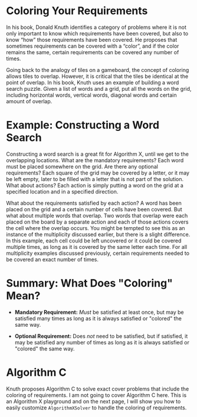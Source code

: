 # Coloring Your Requirements

In his book, Donald Knuth identifies a category of problems where it is not only important to know which requirements have been covered, but also to know “how” those requirements have been covered. He proposes that sometimes requirements can be covered with a “color”, and if the color remains the same, certain requirements can be covered any number of times.

Going back to the analogy of tiles on a gameboard, the concept of coloring allows tiles to overlap. However, it is critical that the tiles be identical at the point of overlap. In his book, Knuth uses an example of building a word search puzzle. Given a list of words and a grid, put all the words on the grid, including horizontal words, vertical words, diagonal words and certain amount of overlap.

# Example: Constructing a Word Search

Constructing a word search is a great fit for Algorithm X, until we get to the overlapping locations. What are the mandatory requirements? Each word must be placed somewhere on the grid. Are there any optional requirements? Each square of the grid may be covered by a letter, or it may be left empty, later to be filled with a letter that is not part of the solution. What about actions? Each action is simply putting a word on the grid at a specified location and in a specified direction.

What about the requirements satisfied by each action? A word has been placed on the grid and a certain number of cells have been covered. But what about multiple words that overlap. Two words that overlap were each placed on the board by a separate action and each of those actions covers the cell where the overlap occurs. You might be tempted to see this as an instance of the multiplicity discussed earlier, but there is a slight difference. In this example, each cell could be left uncovered or it could be covered multiple times, as long as it is covered by the same letter each time. For all multiplicity examples discussed previously, certain requirements needed to be covered an exact number of times.

# Summary: What Does "Coloring" Mean?

* __Mandatory Requirement:__ _Must_ be satisfied at least once, but may be satisfied many times as long as it is always satisfied or "colored" the same way.
 
* __Optional Requirement:__ Does _not_ need to be satisfied, but if satisfied, it may be satisfied any number of times as long as it is always satisfied or "colored" the same way.
 
# Algorithm C

Knuth proposes Algorithm C to solve exact cover problems that include the coloring of requirements. I am not going to cover Algorithm C here. This is an Algorithm X playground and on the next page, I will show you how to easily customize `AlgorithmXSolver` to handle the coloring of requirements.
